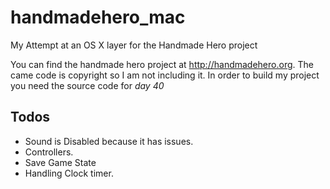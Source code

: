 handmadehero_mac
================

My Attempt at an OS X layer for the Handmade Hero project

You can find the handmade hero project at http://handmadehero.org. 
The came code is copyright so I am not including it. In order to build my project you need the source code for *day 40*


Todos
----------
* Sound is Disabled because it has issues.
* Controllers.
* Save Game State
* Handling Clock timer.

